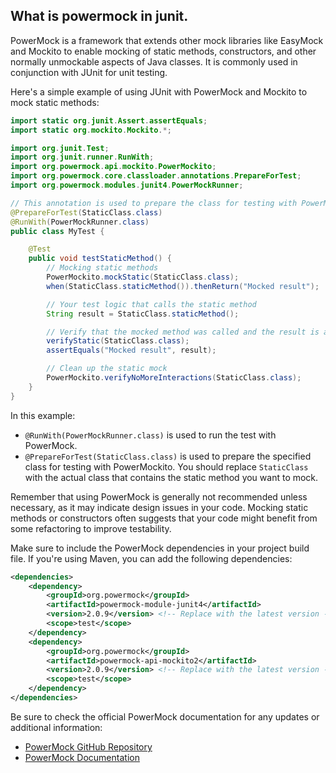 ## What is powermock in junit.
PowerMock is a framework that extends other mock libraries like EasyMock and Mockito to enable mocking of static methods, constructors, and other normally unmockable aspects of Java classes. It is commonly used in conjunction with JUnit for unit testing.

Here's a simple example of using JUnit with PowerMock and Mockito to mock static methods:

```java
import static org.junit.Assert.assertEquals;
import static org.mockito.Mockito.*;

import org.junit.Test;
import org.junit.runner.RunWith;
import org.powermock.api.mockito.PowerMockito;
import org.powermock.core.classloader.annotations.PrepareForTest;
import org.powermock.modules.junit4.PowerMockRunner;

// This annotation is used to prepare the class for testing with PowerMockito
@PrepareForTest(StaticClass.class)
@RunWith(PowerMockRunner.class)
public class MyTest {

    @Test
    public void testStaticMethod() {
        // Mocking static methods
        PowerMockito.mockStatic(StaticClass.class);
        when(StaticClass.staticMethod()).thenReturn("Mocked result");

        // Your test logic that calls the static method
        String result = StaticClass.staticMethod();

        // Verify that the mocked method was called and the result is as expected
        verifyStatic(StaticClass.class);
        assertEquals("Mocked result", result);

        // Clean up the static mock
        PowerMockito.verifyNoMoreInteractions(StaticClass.class);
    }
}
```

In this example:

- `@RunWith(PowerMockRunner.class)` is used to run the test with PowerMock.
- `@PrepareForTest(StaticClass.class)` is used to prepare the specified class for testing with PowerMockito. You should replace `StaticClass` with the actual class that contains the static method you want to mock.

Remember that using PowerMock is generally not recommended unless necessary, as it may indicate design issues in your code. Mocking static methods or constructors often suggests that your code might benefit from some refactoring to improve testability.

Make sure to include the PowerMock dependencies in your project build file. If you're using Maven, you can add the following dependencies:

```xml
<dependencies>
    <dependency>
        <groupId>org.powermock</groupId>
        <artifactId>powermock-module-junit4</artifactId>
        <version>2.0.9</version> <!-- Replace with the latest version -->
        <scope>test</scope>
    </dependency>
    <dependency>
        <groupId>org.powermock</groupId>
        <artifactId>powermock-api-mockito2</artifactId>
        <version>2.0.9</version> <!-- Replace with the latest version -->
        <scope>test</scope>
    </dependency>
</dependencies>
```

Be sure to check the official PowerMock documentation for any updates or additional information:

- [PowerMock GitHub Repository](https://github.com/powermock/powermock)
- [PowerMock Documentation](https://github.com/powermock/powermock/wiki)
